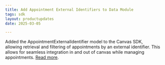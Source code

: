 ```yaml
---
title: Add Appointment External Identifiers to Data Module 
tags: sdk
layout: productupdates
date: 2025-03-05

---
```


Added the AppointmentExternalIdentifier model to the Canvas SDK, allowing retrieval and filtering of appointments by an external identifier. This allows for seamless integration in and out of canvas while managing appointments. [Read more](https://docs.canvasmedical.com/sdk/data-appointment/).